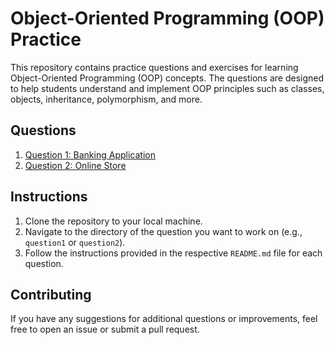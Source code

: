 # Object-Oriented Programming (OOP) Practice

This repository contains practice questions and exercises for learning Object-Oriented Programming (OOP) concepts. The questions are designed to help students understand and implement OOP principles such as classes, objects, inheritance, polymorphism, and more.

## Questions

1. [Question 1: Banking Application](question1/README.md)
2. [Question 2: Online Store](question2/README.md)

## Instructions

1. Clone the repository to your local machine.
2. Navigate to the directory of the question you want to work on (e.g., `question1` or `question2`).
3. Follow the instructions provided in the respective `README.md` file for each question.

## Contributing

If you have any suggestions for additional questions or improvements, feel free to open an issue or submit a pull request.

